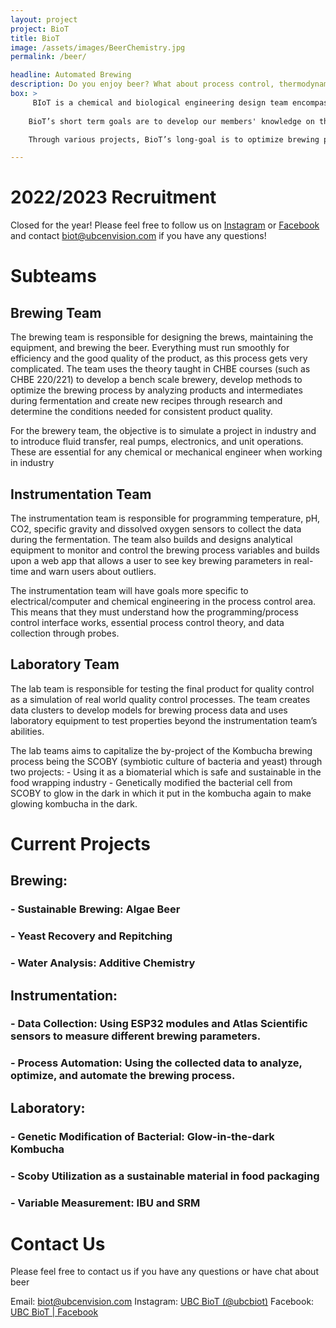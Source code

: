 ```yaml
---
layout: project
project: BioT
title: BioT
image: /assets/images/BeerChemistry.jpg
permalink: /beer/

headline: Automated Brewing
description: Do you enjoy beer? What about process control, thermodynamics and kinetic modelling? Controlling this biological process to achieve the desired beer characteristics is challenging to this day. Large breweries have access to sophisticated devices for process control, but what about homebrewers and craft breweries who can’t spend hundreds of thousands of dollars on high-end equipment? The Brewing Internet of Things (BIoT) aims to design and implement low-cost data monitoring and develop innovative techniques to brew novel, high-quality beers through various projects.
box: >
     BIoT is a chemical and biological engineering design team encompassed by the student organization UBC Envision. The projects are based on the idea of ‘The Internet of Things’, and aims to develop craft brewing technologies to create an automated brewing system with the ability to monitor and control process variables such as temperature, acidity, gravity and possibly more in real-time. The team also pays attention to engineering multidisciplinary student development through practical applications while creating a meaningful and relevant product. The team will conduct the brewing process, collect data in the fermentation phase, provide quality control on the finished product, as well as analyze and model the data using an online web server. The students are able to apply what they learned in their classes, work on their teamwork skills while preparing their technical skills for industry.                
    
    BioT’s short term goals are to develop our members' knowledge on the brewing world and establish an appreciation of how directly the brewing process relates to concepts learned in class. Our long term goals are to implement a small scale brewing laboratory that can operate autonomously and allow for simple, low cost data collection on an 'internet of things' basis. This data collection is going to be used to develop models and data clusters, to establish consistency within brew quality and eventually create and incorporate new brewing technologies into our bench scale setup.

    Through various projects, BioT’s long-goal is to optimize brewing processes for brewing technologies, to design and implement low-cost data monitoring, and in time, to have our research and technology introduced and applied to actual breweries to brew the perfect beer. The sub-team's learning goals will differ throughout the teams,although all sub-teams are working towards the same short and long term goals. 

---
```


# 2022/2023 Recruitment


Closed for the year!
Please feel free to follow us on [Instagram](https://www.instagram.com/ubcbiot/) or [Facebook](https://www.facebook.com/biotubcc/) and contact [biot@ubcenvision.com](mailto:biot@ubcenvision.com) if you have any questions!

<!--Applications will be open from August 22nd to September 14th. To learn more, we will host information sessions on September 8th and 9th, stay tuned for more details! Please feel free to follow us on [Instagram](https://www.instagram.com/ubcbiot/) or [Facebook](https://www.facebook.com/biotubcc/) for recruitment updates, and contact us via email [biot@ubcenvision.com](mailto:biot@ubcenvision.com) if you have any other questions.

<ul class="actions">
	<li><a href="https://ubc.ca1.qualtrics.com/jfe/form/SV_e4e3qHw9IaUYraZ" class="button medium wide">APPLY HERE</a></li>
</ul>
-->

# Subteams

## Brewing Team
The brewing team is responsible for designing the brews, maintaining the equipment, and brewing the beer. Everything must run smoothly for efficiency and the good quality of the product, as this process gets very complicated. The team uses the theory taught in CHBE courses (such as CHBE 220/221) to develop a bench scale brewery, develop methods to optimize the brewing process by analyzing products and intermediates during fermentation and create new recipes through research and determine the conditions needed for consistent product quality.

For the brewery team, the objective is to simulate a project in industry and to introduce fluid transfer, real pumps, electronics, and unit operations. These are essential for any chemical or mechanical engineer when working in industry


## Instrumentation Team
The instrumentation team is responsible for programming temperature, pH, CO2, specific gravity and dissolved oxygen sensors to collect the data during the fermentation. The team also builds and designs analytical equipment to monitor and control the brewing process variables and builds upon a web app that allows a user to see key brewing parameters in real-time and warn users about outliers.

 The instrumentation team will have goals more specific to electrical/computer and chemical engineering in the process control area. This means that they must understand how the programming/process control interface works, essential process control theory, and data collection through probes. 
 


## Laboratory Team
The lab team is responsible for testing the final product for quality control as a simulation of real world quality control processes. The team creates data clusters to develop models for brewing process data and uses laboratory equipment to test properties beyond the instrumentation team’s abilities. 

The lab teams aims to capitalize the by-project of the Kombucha brewing process being the SCOBY (symbiotic culture of bacteria and yeast) through two projects:
    - Using it as a biomaterial which is safe and sustainable in the food wrapping industry
    - Genetically modified the bacterial cell from SCOBY to glow in the dark in which it put in the kombucha again to make glowing kombucha in the dark.

# Current Projects
## Brewing:
### - Sustainable Brewing: Algae Beer 
### - Yeast Recovery and Repitching
### - Water Analysis: Additive Chemistry

## Instrumentation:
### - Data Collection: Using ESP32 modules and Atlas Scientific sensors to measure different brewing parameters. 
### - Process Automation: Using the collected data to analyze, optimize, and automate the brewing process. 

## Laboratory: 
### - Genetic Modification of Bacterial: Glow-in-the-dark Kombucha
### - Scoby Utilization as a sustainable material in food packaging 
### - Variable Measurement: IBU and SRM


# Contact Us 
Please feel free to contact us if you have any questions or have chat about beer

Email: biot@ubcenvision.com
Instagram: [UBC BioT (@ubcbiot)](https://www.instagram.com/ubcbiot/)
Facebook: [UBC BioT | Facebook](https://www.facebook.com/biotubcc/)
